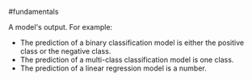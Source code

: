 #fundamentals

A model&#39;s output. For example:

<ul>
<li>The prediction of a binary classification model is either the positive
class or the negative class.</li>
<li>The prediction of a multi-class classification model is one class.</li>
<li>The prediction of a linear regression model is a number.</li>
</ul>

